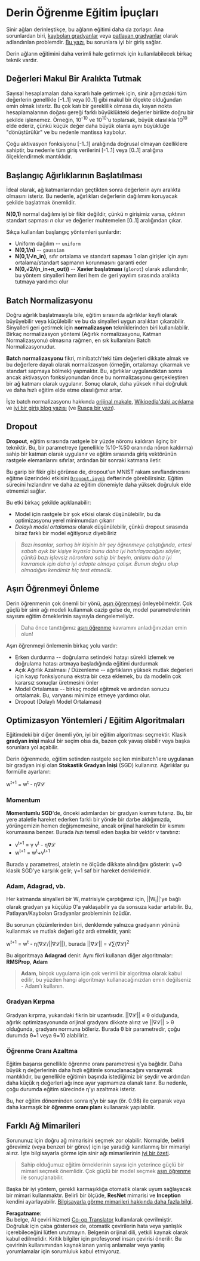 <!--
CO_OP_TRANSLATOR_METADATA:
{
  "original_hash": "ae074cd940fc2f4dc24fc07b66ccbd99",
  "translation_date": "2025-08-26T07:30:50+00:00",
  "source_file": "lessons/4-ComputerVision/08-TransferLearning/TrainingTricks.md",
  "language_code": "tr"
}
-->
# Derin Öğrenme Eğitim İpuçları

Sinir ağları derinleştikçe, bu ağların eğitimi daha da zorlaşır. Ana sorunlardan biri, [kaybolan gradyanlar](https://en.wikipedia.org/wiki/Vanishing_gradient_problem) veya [patlayan gradyanlar](https://deepai.org/machine-learning-glossary-and-terms/exploding-gradient-problem#:~:text=Exploding%20gradients%20are%20a%20problem,updates%20are%20small%20and%20controlled.) olarak adlandırılan problemdir. [Bu yazı](https://towardsdatascience.com/the-vanishing-exploding-gradient-problem-in-deep-neural-networks-191358470c11), bu sorunlara iyi bir giriş sağlar.

Derin ağların eğitimini daha verimli hale getirmek için kullanılabilecek birkaç teknik vardır.

## Değerleri Makul Bir Aralıkta Tutmak

Sayısal hesaplamaları daha kararlı hale getirmek için, sinir ağımızdaki tüm değerlerin genellikle [-1..1] veya [0..1] gibi makul bir ölçekte olduğundan emin olmak isteriz. Bu çok katı bir gereklilik olmasa da, kayan nokta hesaplamalarının doğası gereği farklı büyüklükteki değerler birlikte doğru bir şekilde işlenemez. Örneğin, 10<sup>-10</sup> ve 10<sup>10</sup>'u toplarsak, büyük olasılıkla 10<sup>10</sup> elde ederiz, çünkü küçük değer daha büyük olanla aynı büyüklüğe "dönüştürülür" ve bu nedenle mantissa kaybolur.

Çoğu aktivasyon fonksiyonu [-1..1] aralığında doğrusal olmayan özelliklere sahiptir, bu nedenle tüm giriş verilerini [-1..1] veya [0..1] aralığına ölçeklendirmek mantıklıdır.

## Başlangıç Ağırlıklarının Başlatılması

İdeal olarak, ağ katmanlarından geçtikten sonra değerlerin aynı aralıkta olmasını isteriz. Bu nedenle, ağırlıkları değerlerin dağılımını koruyacak şekilde başlatmak önemlidir.

**N(0,1)** normal dağılımı iyi bir fikir değildir, çünkü *n* girişimiz varsa, çıktının standart sapması *n* olur ve değerler muhtemelen [0..1] aralığından çıkar.

Sıkça kullanılan başlangıç yöntemleri şunlardır:

- Uniform dağılım -- `uniform`
- **N(0,1/n)** -- `gaussian`
- **N(0,1/√n_in)**, sıfır ortalama ve standart sapması 1 olan girişler için aynı ortalama/standart sapmanın korunmasını garanti eder
- **N(0,√2/(n_in+n_out))** -- **Xavier başlatması** (`glorot`) olarak adlandırılır, bu yöntem sinyalleri hem ileri hem de geri yayılım sırasında aralıkta tutmaya yardımcı olur

## Batch Normalizasyonu

Doğru ağırlık başlatmasıyla bile, eğitim sırasında ağırlıklar keyfi olarak büyüyebilir veya küçülebilir ve bu da sinyalleri uygun aralıktan çıkarabilir. Sinyalleri geri getirmek için **normalizasyon** tekniklerinden biri kullanılabilir. Birkaç normalizasyon yöntemi (Ağırlık normalizasyonu, Katman Normalizasyonu) olmasına rağmen, en sık kullanılanı Batch Normalizasyonudur.

**Batch normalizasyonu** fikri, minibatch'teki tüm değerleri dikkate almak ve bu değerlere dayalı olarak normalizasyon (örneğin, ortalamayı çıkarmak ve standart sapmaya bölmek) yapmaktır. Bu, ağırlıklar uygulandıktan sonra ancak aktivasyon fonksiyonundan önce bu normalizasyonu gerçekleştiren bir ağ katmanı olarak uygulanır. Sonuç olarak, daha yüksek nihai doğruluk ve daha hızlı eğitim elde etme olasılığımız artar.

İşte batch normalizasyonu hakkında [orijinal makale](https://arxiv.org/pdf/1502.03167.pdf), [Wikipedia'daki açıklama](https://en.wikipedia.org/wiki/Batch_normalization) ve [iyi bir giriş blog yazısı](https://towardsdatascience.com/batch-normalization-in-3-levels-of-understanding-14c2da90a338) (ve [Rusça bir yazı](https://habrahabr.ru/post/309302/)).

## Dropout

**Dropout**, eğitim sırasında rastgele bir yüzde nöronu kaldıran ilginç bir tekniktir. Bu, bir parametreye (genellikle %10-%50 oranında nöron kaldırma) sahip bir katman olarak uygulanır ve eğitim sırasında giriş vektörünün rastgele elemanlarını sıfırlar, ardından bir sonraki katmana iletir.

Bu garip bir fikir gibi görünse de, dropout'un MNIST rakam sınıflandırıcısını eğitme üzerindeki etkisini [`Dropout.ipynb`](../../../../../lessons/4-ComputerVision/08-TransferLearning/Dropout.ipynb) defterinde görebilirsiniz. Eğitim sürecini hızlandırır ve daha az eğitim dönemiyle daha yüksek doğruluk elde etmemizi sağlar.

Bu etki birkaç şekilde açıklanabilir:

- Model için rastgele bir şok etkisi olarak düşünülebilir, bu da optimizasyonu yerel minimumdan çıkarır
- *Dolaylı model ortalaması* olarak düşünülebilir, çünkü dropout sırasında biraz farklı bir model eğitiyoruz diyebiliriz

> *Bazı insanlar, sarhoş bir kişinin bir şey öğrenmeye çalıştığında, ertesi sabah ayık bir kişiye kıyasla bunu daha iyi hatırlayacağını söyler, çünkü bazı işlevsiz nöronlara sahip bir beyin, anlamı daha iyi kavramak için daha iyi adapte olmaya çalışır. Bunun doğru olup olmadığını kendimiz hiç test etmedik.*

## Aşırı Öğrenmeyi Önleme

Derin öğrenmenin çok önemli bir yönü, [aşırı öğrenmeyi](../../3-NeuralNetworks/05-Frameworks/Overfitting.md) önleyebilmektir. Çok güçlü bir sinir ağı modeli kullanmak cazip gelse de, model parametrelerinin sayısını eğitim örneklerinin sayısıyla dengelemeliyiz.

> Daha önce tanıttığımız [aşırı öğrenme](../../3-NeuralNetworks/05-Frameworks/Overfitting.md) kavramını anladığınızdan emin olun!

Aşırı öğrenmeyi önlemenin birkaç yolu vardır:

- Erken durdurma -- doğrulama setindeki hatayı sürekli izlemek ve doğrulama hatası artmaya başladığında eğitimi durdurmak
- Açık Ağırlık Azalması / Düzenleme -- ağırlıkların yüksek mutlak değerleri için kayıp fonksiyonuna ekstra bir ceza eklemek, bu da modelin çok kararsız sonuçlar üretmesini önler
- Model Ortalaması -- birkaç model eğitmek ve ardından sonucu ortalamak. Bu, varyansı minimize etmeye yardımcı olur.
- Dropout (Dolaylı Model Ortalaması)

## Optimizasyon Yöntemleri / Eğitim Algoritmaları

Eğitimdeki bir diğer önemli yön, iyi bir eğitim algoritması seçmektir. Klasik **gradyan inişi** makul bir seçim olsa da, bazen çok yavaş olabilir veya başka sorunlara yol açabilir.

Derin öğrenmede, eğitim setinden rastgele seçilen minibatch'lere uygulanan bir gradyan inişi olan **Stokastik Gradyan İnişi** (SGD) kullanırız. Ağırlıklar şu formülle ayarlanır:

w<sup>t+1</sup> = w<sup>t</sup> - η∇ℒ

### Momentum

**Momentumlu SGD**'de, önceki adımlardan bir gradyan kısmını tutarız. Bu, bir yere ataletle hareket ederken farklı bir yönde bir darbe aldığımızda, yörüngemizin hemen değişmemesine, ancak orijinal hareketin bir kısmını korumasına benzer. Burada *hız*ı temsil eden başka bir vektör v tanıtırız:

- v<sup>t+1</sup> = γ v<sup>t</sup> - η∇ℒ
- w<sup>t+1</sup> = w<sup>t</sup>+v<sup>t+1</sup>

Burada γ parametresi, ataletin ne ölçüde dikkate alındığını gösterir: γ=0 klasik SGD'ye karşılık gelir; γ=1 saf bir hareket denklemidir.

### Adam, Adagrad, vb.

Her katmanda sinyalleri bir W<sub>i</sub> matrisiyle çarptığımız için, ||W<sub>i</sub>||'ye bağlı olarak gradyan ya küçülüp 0'a yaklaşabilir ya da sonsuza kadar artabilir. Bu, Patlayan/Kaybolan Gradyanlar probleminin özüdür.

Bu sorunun çözümlerinden biri, denklemde yalnızca gradyanın yönünü kullanmak ve mutlak değeri göz ardı etmektir, yani:

w<sup>t+1</sup> = w<sup>t</sup> - η(∇ℒ/||∇ℒ||), burada ||∇ℒ|| = √∑(∇ℒ)<sup>2</sup>

Bu algoritmaya **Adagrad** denir. Aynı fikri kullanan diğer algoritmalar: **RMSProp**, **Adam**

> **Adam**, birçok uygulama için çok verimli bir algoritma olarak kabul edilir, bu yüzden hangi algoritmayı kullanacağınızdan emin değilseniz - Adam'ı kullanın.

### Gradyan Kırpma

Gradyan kırpma, yukarıdaki fikrin bir uzantısıdır. ||∇ℒ|| ≤ θ olduğunda, ağırlık optimizasyonunda orijinal gradyanı dikkate alırız ve ||∇ℒ|| > θ olduğunda, gradyanı normuna böleriz. Burada θ bir parametredir, çoğu durumda θ=1 veya θ=10 alabiliriz.

### Öğrenme Oranı Azaltma

Eğitim başarısı genellikle öğrenme oranı parametresi η'ya bağlıdır. Daha büyük η değerlerinin daha hızlı eğitimle sonuçlanacağını varsaymak mantıklıdır, bu genellikle eğitimin başında istediğimiz bir şeydir ve ardından daha küçük η değerleri ağı ince ayar yapmamıza olanak tanır. Bu nedenle, çoğu durumda eğitim sürecinde η'yı azaltmak isteriz.

Bu, her eğitim döneminden sonra η'yı bir sayı (ör. 0.98) ile çarparak veya daha karmaşık bir **öğrenme oranı planı** kullanarak yapılabilir.

## Farklı Ağ Mimarileri

Sorununuz için doğru ağ mimarisini seçmek zor olabilir. Normalde, belirli görevimiz (veya benzeri bir görev) için işe yaradığı kanıtlanmış bir mimariyi alırız. İşte bilgisayarla görme için sinir ağı mimarilerinin [iyi bir özeti](https://www.topbots.com/a-brief-history-of-neural-network-architectures/).

> Sahip olduğumuz eğitim örneklerinin sayısı için yeterince güçlü bir mimari seçmek önemlidir. Çok güçlü bir model seçmek [aşırı öğrenme](../../3-NeuralNetworks/05-Frameworks/Overfitting.md) ile sonuçlanabilir.

Başka bir iyi yöntem, gerekli karmaşıklığa otomatik olarak uyum sağlayacak bir mimari kullanmaktır. Belirli bir ölçüde, **ResNet** mimarisi ve **Inception** kendini ayarlayabilir. [Bilgisayarla görme mimarileri hakkında daha fazla bilgi](../07-ConvNets/CNN_Architectures.md).

**Feragatname**:  
Bu belge, AI çeviri hizmeti [Co-op Translator](https://github.com/Azure/co-op-translator) kullanılarak çevrilmiştir. Doğruluk için çaba göstersek de, otomatik çevirilerin hata veya yanlışlık içerebileceğini lütfen unutmayın. Belgenin orijinal dili, yetkili kaynak olarak kabul edilmelidir. Kritik bilgiler için profesyonel insan çevirisi önerilir. Bu çevirinin kullanımından kaynaklanan yanlış anlamalar veya yanlış yorumlamalar için sorumluluk kabul etmiyoruz.